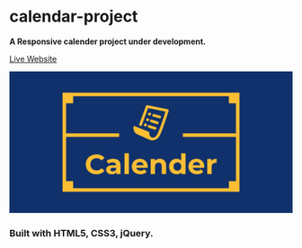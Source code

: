 # calendar-project

<strong>A Responsive calender project under development.</strong>

[Live Website](https://aswinbarath.github.io/calendar-project/)<br>

<p>
<img src="calender.png" alt="calender-logo" />
</p>


### Built with HTML5, CSS3, jQuery.
